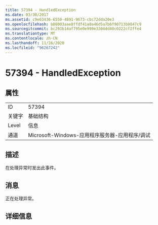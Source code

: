 ```yaml
---
title: 57394 - HandledException
ms.date: 03/30/2017
ms.assetid: c9e63436-6550-4891-9673-cbc72dda20e3
ms.openlocfilehash: b08003aae8ffdf41a8a46d5a7b6f90713b8847c9
ms.sourcegitcommit: bc293b14af795e0e999e3304dd40c0222cf2ffe4
ms.translationtype: MT
ms.contentlocale: zh-CN
ms.lasthandoff: 11/26/2020
ms.locfileid: "96267242"
---
```

# <a name="57394---handledexception"></a>57394 - HandledException

## <a name="properties"></a>属性  
  
|||  
|-|-|  
|ID|57394|  
|关键字|基础结构|  
|Level|信息|  
|通道|Microsoft-Windows-应用程序服务器-应用程序/调试|  
  
## <a name="description"></a>描述  

 在处理异常时发出此事件。  
  
## <a name="message"></a>消息  

 正在处理异常。  
  
## <a name="details"></a>详细信息
